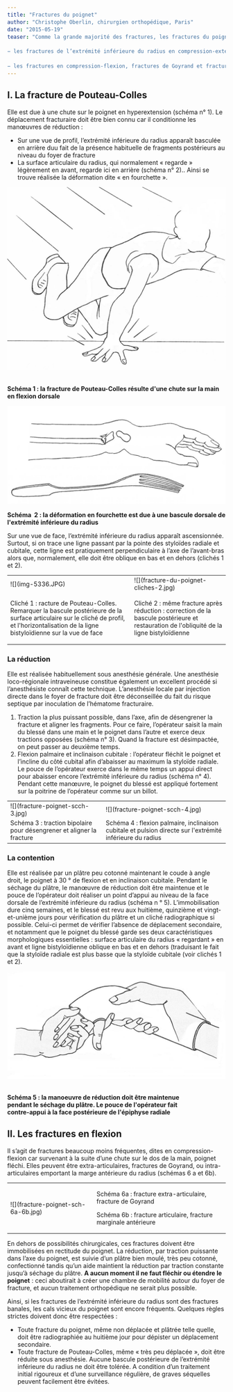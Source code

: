 ```yaml
---
title: "Fractures du poignet"
author: "Christophe Oberlin, chirurgien orthopédique, Paris"
date: "2015-05-19"
teaser: "Comme la grande majorité des fractures, les fractures du poignet peuvent être confiées au seul traitement orthopédique avec un excellent résultat si celui-ci est bien conduit et bien surveillé. Deux types de fractures seront envisagés ici :

− les fractures de l’extrémité inférieure du radius en compression-extension les plus fréquentes, ou fractures de Pouteau-Colles ;

− les fractures en compression-flexion, fractures de Goyrand et fractures de la marge antérieure du radius."
---
```


## I. La fracture de Pouteau-Colles

Elle est due à une chute sur le poignet en hyperextension (schéma n° 1). Le déplacement fracturaire doit être bien connu car il conditionne les manœuvres de réduction :

*   Sur une vue de profil, l’extrémité inférieure du radius apparaît basculée en arrière duu fait de la présence habituelle de fragments postérieurs au niveau du foyer de fracture
*   La surface articulaire du radius, qui normalement « regarde » légèrement en avant, regarde ici en arrière (schéma n° 2).. Ainsi se trouve réalisée la déformation dite « en fourchette ».

![](fracture-du-poignet-sch-1.jpg)
  

**Schéma 1 : la fracture de Pouteau-Colles résulte d'une chute sur la main en flexion dorsale**

![](fracture-du-poignet-sch-2.jpg)


**Schéma  2 : la déformation en fourchette est due à une bascule dorsale de l'extrémité inférieure du radius**

Sur une vue de face, l’extrémité inférieure du radius apparaît ascensionnée. Surtout, si on trace une ligne passant par la pointe des styloïdes radiale et cubitale, cette ligne est pratiquement perpendiculaire à l’axe de l’avant-bras alors que, normalement, elle doit être oblique en bas et en dehors (clichés 1 et 2).

<table>

<tbody>

<tr>

<td>![](img-5336.JPG)
</td>

<td>![](fracture-du-poignet-cliches-2.jpg)
</td>

</tr>

<tr>

<td>

Cliché 1 : racture de Pouteau-Colles. Remarquer la bascule postérieure de la surface articulaire sur le cliché de profil, et l'horizontalisation de la ligne bistyloïdienne sur la vue de face

</td>

<td>

Cliché 2 : même fracture après réduction : correction de la bascule postérieure et restauration de l'obliquité de la ligne bistyloïdienne

</td>

</tr>

</tbody>

</table>

### La réduction

Elle est réalisée habituellement sous anesthésie générale. Une anesthésie loco-régionale intraveineuse constitue également un excellent procédé si l’anesthésiste connaît cette technique. L’anesthésie locale par injection directe dans le foyer de fracture doit être déconseillée du fait du risque septique par inoculation de l’hématome fracturaire.

1.  Traction la plus puissant possible, dans l’axe, afin de désengrener la fracture et aligner les fragments. Pour ce faire, l’opérateur saisit la main du blessé dans une main et le poignet dans l’autre et exerce deux tractions opposées (schéma n° 3). Quand la fracture est désimpactée, on peut passer au deuxième temps.
2.  Flexion palmaire et inclinaison cubitale : l’opérateur fléchit le poignet et l’incline du côté cubital afin d’abaisser au maximum la styloïde radiale. Le pouce de l’opérateur exerce dans le même temps un appui direct pour abaisser encore l’extrémité inférieure du radius (schéma n° 4). Pendant cette manœuvre, le poignet du blessé est appliqué fortement sur la poitrine de l’opérateur comme sur un billot.

<table>

<tbody>

<tr>

<td>![](fracture-poignet-scch-3.jpg)
</td>

<td>![](fracture-poignet-scch-4.jpg)
</td>

</tr>

<tr>

<td>Schéma 3 : traction bipolaire pour désengrener et aligner la fracture</td>

<td>Schéma 4 : flexion palmaire, inclinaison cubitale et pulsion directe sur l'extrémité inférieure du radius</td>

</tr>

</tbody>

</table>

### La contention

Elle est réalisée par un plâtre peu cotonné maintenant le coude à angle droit, le poignet à 30 ° de flexion et en inclinaison cubitale. Pendant le séchage du plâtre, le manœuvre de réduction doit être maintenue et le pouce de l’opérateur doit réaliser un point d’appui au niveau de la face dorsale de l’extrémité inférieure du radius (schéma n ° 5). L’immobilisation dure cinq semaines, et le blessé est revu aux huitième, quinzième et vingt-et-unième jours pour vérification du plâtre et un cliché radiographique si possible. Celui-ci permet de vérifier l’absence de déplacement secondaire, et notamment que le poignet du blessé garde ses deux caractéristiques morphologiques essentielles : surface articulaire du radius « regardant » en avant et ligne bistyloïdienne oblique en bas et en dehors (traduisant le fait que la styloïde radiale est plus basse que la styloïde cubitale (voir clichés 1 et 2).

![](fracture-poignet-sch-5.jpg)
 

**Schéma 5 : la manoeuvre de réduction doit être maintenue   
pendant le séchage du plâtre. Le pouce de l'opérateur fait  
contre-appui à la face postérieure de l'épiphyse radiale**

## II. Les fractures en flexion

Il s’agit de fractures beaucoup moins fréquentes, dites en compression-flexion car survenant à la suite d’une chute sur le dos de la main, poignet fléchi. Elles peuvent être extra-articulaires, fractures de Goyrand, ou intra-articulaires emportant la marge antérieure du radius (schémas 6 a et 6b).

<table>

<tbody>

<tr>

<td>![](fracture-poignet-sch-6a-6b.jpg)
</td>

<td>

Schéma 6a : fracture extra-articulaire, fracture de Goyrand

Schéma 6b : fracture articulaire, fracture marginale antérieure

</td>

</tr>

</tbody>

</table>

En dehors de possibilités chirurgicales, ces fractures doivent être immobilisées en rectitude du poignet. La réduction, par traction puissante dans l’axe du poignet, est suivie d’un plâtre bien moulé, très peu cotonné, confectionné tandis qu’un aide maintient la réduction par traction constante jusqu’à séchage du plâtre. **A aucun moment il ne faut fléchir ou étendre le poignet** : ceci aboutirait à créer une chambre de mobilité autour du foyer de fracture, et aucun traitement orthopédique ne serait plus possible.

Ainsi, si les fractures de l’extrémité inférieure du radius sont des fractures banales, les cals vicieux du poignet sont encore fréquents. Quelques règles strictes doivent donc être respectées :

*   Toute fracture du poignet, même non déplacée et plâtrée telle quelle, doit être radiographiée au huitième jour pour dépister un déplacement secondaire.
*   Toute fracture de Pouteau-Colles, même « très peu déplacée », doit être réduite sous anesthésie. Aucune bascule postérieure de l’extrémité inférieure du radius ne doit être tolérée. A condition d’un traitement initial rigoureux et d’une surveillance régulière, de graves séquelles peuvent facilement être évitées.